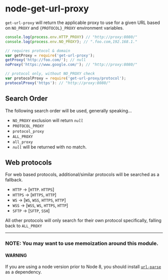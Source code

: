 # node-get-url-proxy

`get-url-proxy` will return the applicable proxy to use for a given URL based on `NO_PROXY` and `{PROTOCOL}_PROXY` environment variables.

```js
console.log(process.env.HTTP_PROXY) // "http://proxy:8080/"
console.log(process.env.NO_PROXY); // ".foo.com,192.168.1."

// requires protocol & domain
var getProxy = require('get-url-proxy');
getProxy('http://foo.com/'); // null
noProxy('https://www.google.com/'); // "http://proxy:8080/"

// protocol only, without NO_PROXY check
var protocolProxy = require('get-url-proxy/protocol');
protocolProxy('https'): // "http://proxy:8080/"
```

## Search Order

The following search order will be used, generally speaking...

* `NO_PROXY` exclusion will return *`null`*
* `PROTOCOL_PROXY`
* `protocol_proxy`
* `ALL_PROXY`
* `all_proxy`
* *`null`* will be returned with no match.

## Web protocols

For web based protocols, additional/similar protocols will be searched as a fallback.

* `HTTP` -> [`HTTP`. `HTTPS`]
* `HTTPS` -> [`HTTPS`, `HTTP`]
* `WS` -> [`WS`, `WSS`, `HTTPS`, `HTTP`]
* `WSS` -> [`WSS`, `WS`, `HTTPS`, `HTTP`]
* `SFTP` -> [`SFTP`, `SSH`]

All other protocols will only search for their own protocol specifically, falling back to `ALL_PROXY`

------

### NOTE: You may want to use memoization around this module.

#### WARNING

If you are using a node version prior to Node 8, you should install [`url-parse`](https://www.npmjs.com/package/url-parse) as a dependency.
